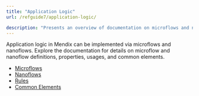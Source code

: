 ```yaml
---
title: "Application Logic"
url: /refguide7/application-logic/

description: "Presents an overview of documentation on microflows and nanoflows."
---
```


Application logic in Mendix can be implemented via microflows and nanoflows. Explore the documentation for details on microflow and nanoflow definitions, properties, usages, and common elements.

* [Microflows](/refguide7/microflows/)
* [Nanoflows](/refguide7/nanoflows/)
* [Rules](/refguide7/rules/)
* [Common Elements](/refguide7/common-elements/)

